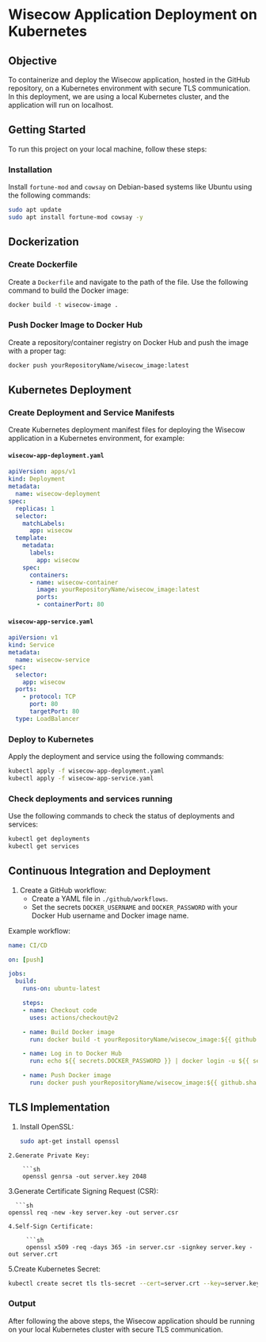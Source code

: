 # Wisecow Application Deployment on Kubernetes

## Objective

To containerize and deploy the Wisecow application, hosted in the GitHub repository, on a Kubernetes environment with secure TLS communication. In this deployment, we are using a local Kubernetes cluster, and the application will run on localhost.

## Getting Started

To run this project on your local machine, follow these steps:

### Installation

Install `fortune-mod` and `cowsay` on Debian-based systems like Ubuntu using the following commands:

```bash
sudo apt update
sudo apt install fortune-mod cowsay -y
```
## Dockerization

### Create Dockerfile

Create a `Dockerfile` and navigate to the path of the file. Use the following command to build the Docker image:

```sh
docker build -t wisecow-image .
```
### Push Docker Image to Docker Hub

Create a repository/container registry on Docker Hub and push the image with a proper tag:

```sh
docker push yourRepositoryName/wisecow_image:latest
```
## Kubernetes Deployment

### Create Deployment and Service Manifests

Create Kubernetes deployment manifest files for deploying the Wisecow application in a Kubernetes environment, for example:

#### `wisecow-app-deployment.yaml`

```yaml
apiVersion: apps/v1
kind: Deployment
metadata:
  name: wisecow-deployment
spec:
  replicas: 1
  selector:
    matchLabels:
      app: wisecow
  template:
    metadata:
      labels:
        app: wisecow
    spec:
      containers:
      - name: wisecow-container
        image: yourRepositoryName/wisecow_image:latest
        ports:
        - containerPort: 80
```
#### `wisecow-app-service.yaml`
```yaml
apiVersion: v1
kind: Service
metadata:
  name: wisecow-service
spec:
  selector:
    app: wisecow
  ports:
    - protocol: TCP
      port: 80
      targetPort: 80
  type: LoadBalancer
```
### Deploy to Kubernetes

Apply the deployment and service using the following commands:

```sh
kubectl apply -f wisecow-app-deployment.yaml
kubectl apply -f wisecow-app-service.yaml
```
### Check deployments and services running

Use the following commands to check the status of deployments and services:

```sh
kubectl get deployments
kubectl get services
```
## Continuous Integration and Deployment

1. Create a GitHub workflow:
   - Create a YAML file in `./github/workflows`.
   - Set the secrets `DOCKER_USERNAME` and `DOCKER_PASSWORD` with your Docker Hub username and Docker image name.

Example workflow:

```yaml
name: CI/CD

on: [push]

jobs:
  build:
    runs-on: ubuntu-latest

    steps:
    - name: Checkout code
      uses: actions/checkout@v2

    - name: Build Docker image
      run: docker build -t yourRepositoryName/wisecow_image:${{ github.sha }} .

    - name: Log in to Docker Hub
      run: echo ${{ secrets.DOCKER_PASSWORD }} | docker login -u ${{ secrets.DOCKER_USERNAME }} --password-stdin

    - name: Push Docker image
      run: docker push yourRepositoryName/wisecow_image:${{ github.sha }}
```
## TLS Implementation

1. Install OpenSSL:

   ```sh
   sudo apt-get install openssl
```
2.Generate Private Key:
   
    ```sh
    openssl genrsa -out server.key 2048
```
3.Generate Certificate Signing Request (CSR):

      ```sh
    openssl req -new -key server.key -out server.csr
```
4.Self-Sign Certificate:   

     ```sh
     openssl x509 -req -days 365 -in server.csr -signkey server.key -out server.crt
```
5.Create Kubernetes Secret:

   ```sh
   kubectl create secret tls tls-secret --cert=server.crt --key=server.key
```
### Output 

After following the above steps, the Wisecow application should be running on your local Kubernetes cluster with secure TLS communication.
     


